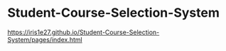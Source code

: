# Student-Course-Selection-System

https://iris1e27.github.io/Student-Course-Selection-System/pages/index.html
